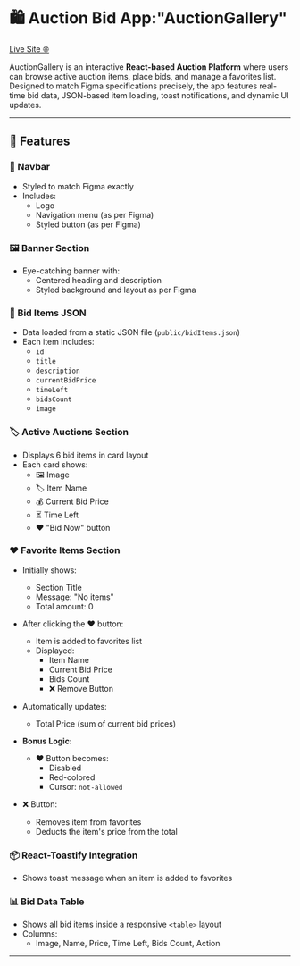 # 🛍️ Auction Bid App:"AuctionGallery"

[Live Site 🌐](https://spontaneous-raindrop-1dcafa.netlify.app/)

AuctionGallery is an interactive **React-based Auction Platform** where users can browse active auction items, place bids, and manage a favorites list. Designed to match Figma specifications precisely, the app features real-time bid data, JSON-based item loading, toast notifications, and dynamic UI updates.

---

## 🎯 Features

### 🧭 Navbar


- Styled to match Figma exactly
- Includes:
  - Logo
  - Navigation menu (as per Figma)
  - Styled button (as per Figma)

### 🖼️ Banner Section

- Eye-catching banner with:
  - Centered heading and description
  - Styled background and layout as per Figma

### 📂 Bid Items JSON

- Data loaded from a static JSON file (`public/bidItems.json`)
- Each item includes:
  - `id`
  - `title`
  - `description`
  - `currentBidPrice`
  - `timeLeft`
  - `bidsCount`
  - `image`

### 🏷️ Active Auctions Section

- Displays 6 bid items in card layout
- Each card shows:
  - 🖼️ Image
  - 🏷️ Item Name
  - 💰 Current Bid Price
  - ⏳ Time Left
  - ❤️ "Bid Now" button

### ❤️ Favorite Items Section

- Initially shows:
  - Section Title
  - Message: "No items"
  - Total amount: 0

- After clicking the ❤️ button:
  - Item is added to favorites list
  - Displayed:
    - Item Name
    - Current Bid Price
    - Bids Count
    - ❌ Remove Button

- Automatically updates:
  - Total Price (sum of current bid prices)

- **Bonus Logic:**
  - ❤️ Button becomes:
    - Disabled
    - Red-colored
    - Cursor: `not-allowed`

- ❌ Button:
  - Removes item from favorites
  - Deducts the item's price from the total

### 📦 React-Toastify Integration

- Shows toast message when an item is added to favorites

### 📊 Bid Data Table

- Shows all bid items inside a responsive `<table>` layout
- Columns:
  - Image, Name, Price, Time Left, Bids Count, Action

---


